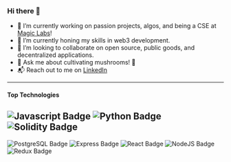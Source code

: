 ### Hi there 👋

- 🔭 I’m currently working on passion projects, algos, and being a CSE at [Magic Labs](https://github.com/magiclabs)! 
- 🌱 I’m currently honing my skills in web3 development.
- 🤝 I’m looking to collaborate on open source, public goods, and decentralized applications.
- 💬 Ask me about cultivating mushrooms! 🍄
- 📬 Reach out to me on [LinkedIn](https://www.linkedin.com/in/angel-hernandez-6a5156216/)

---

#### Top Technologies

![Javascript Badge](https://img.shields.io/badge/-Javascript-_?style=plastic&logo=javascript&labelColor=black&color=F7DF1E)
![Python Badge](https://img.shields.io/badge/-Python3-_?style=plastic&logo=python&labelColor=black&color=3776AB)
![Solidity Badge](https://img.shields.io/badge/-Solidity-_?style=plastic&logo=solidity&labelColor=black&color=363636)
---
![PostgreSQL Badge](https://img.shields.io/badge/-PostgreSQL-_?style=plastic&logo=postgresql&labelColor=black&color=4169E1)
![Express Badge](https://img.shields.io/badge/-Express-_?style=plastic&logo=express&labelColor=black&color=000000)
![React Badge](https://img.shields.io/badge/-React-_?style=plastic&logo=react&labelColor=black&color=61DAFB)
![NodeJS Badge](https://img.shields.io/badge/-NodeJS-_?style=plastic&logo=node.js&labelColor=black&color=339933)
![Redux Badge](https://img.shields.io/badge/-Redux-_?style=plastic&logo=redux&labelColor=black&color=764ABC)


<!-- --- -->

<!-- [![Anurag's github stats](https://github-readme-stats.vercel.app/api?username=am-hernandez&show_icons=true)](https://github.com/am-hernandez) -->
<!-- [![Top Langs](https://github-readme-stats.vercel.app/api/top-langs/?username=am-hernandez&layout=compact)](https://github.com/am-hernandez) -->
